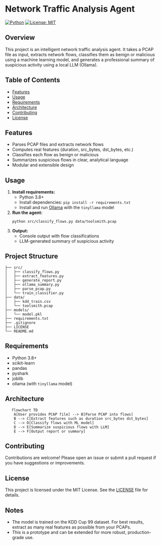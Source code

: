 # Network Traffic Analysis Agent

[![Python](https://img.shields.io/badge/python-3.8%2B-blue)](https://www.python.org/)
[![License: MIT](https://img.shields.io/badge/License-MIT-yellow.svg)](LICENSE)

## Overview
This project is an intelligent network traffic analysis agent. It takes a PCAP file as input, extracts network flows, classifies them as benign or malicious using a machine learning model, and generates a professional summary of suspicious activity using a local LLM (Ollama).

## Table of Contents
- [Features](#features)
- [Usage](#usage)
- [Requirements](#requirements)
- [Architecture](#architecture)
- [Contributing](#contributing)
- [License](#license)

## Features
- Parses PCAP files and extracts network flows
- Computes real features (duration, src_bytes, dst_bytes, etc.)
- Classifies each flow as benign or malicious
- Summarizes suspicious flows in clear, analytical language
- Modular and extensible design

## Usage
1. **Install requirements:**
   - Python 3.8+
   - Install dependencies: `pip install -r requirements.txt`
   - Install and run [Ollama](https://ollama.com/) with the `tinyllama` model
2. **Run the agent:**
   ```bash
   python src/classify_flows.py data/toolsmith.pcap
   ```
3. **Output:**
   - Console output with flow classifications
   - LLM-generated summary of suspicious activity

## Project Structure
```
├── src/
│   ├── classify_flows.py
│   ├── extract_features.py
│   ├── generate_report.py
│   ├── ollama_summary.py
│   ├── parse_pcap.py
│   └── train_classifier.py
├── data/
│   ├── kdd_train.csv
│   └── toolsmith.pcap
├── models/
│   └── model.pkl
├── requirements.txt
├── .gitignore
├── LICENSE
└── README.md
```

## Requirements
- Python 3.8+
- scikit-learn
- pandas
- pyshark
- joblib
- ollama (with `tinyllama` model)

## Architecture
```
   flowchart TD
    A[User provides PCAP file] --> B[Parse PCAP into flows]
    B --> C[Extract features such as duration src_bytes dst_bytes]
    C --> D[Classify flows with ML model]
    D --> E[Summarize suspicious flows with LLM]
    E --> F[Output report or summary]
```

## Contributing
Contributions are welcome! Please open an issue or submit a pull request if you have suggestions or improvements.

## License
This project is licensed under the MIT License. See the [LICENSE](LICENSE) file for details.

## Notes
- The model is trained on the KDD Cup 99 dataset. For best results, extract as many real features as possible from your PCAPs.
- This is a prototype and can be extended for more robust, production-grade use. 
